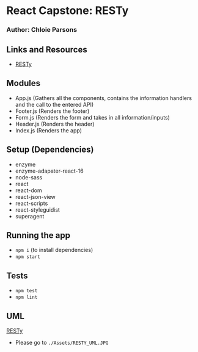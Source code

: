 # React Capstone: RESTy

### Author: Chloie Parsons

## Links and Resources

- [RESTy](https://codesandbox.io/s/nameless-cache-f02ss)

## Modules

- App.js (Gathers all the components, contains the information handlers and the call to the entered API)
- Footer.js (Renders the footer)
- Form.js (Renders the form and takes in all information/inputs)
- Header.js (Renders the header)
- Index.js (Renders the app)

## Setup (Dependencies)

- enzyme
- enzyme-adapater-react-16
- node-sass
- react
- react-dom
- react-json-view
- react-scripts
- react-styleguidist
- superagent

## Running the app

- `npm i` (to install dependencies)
- `npm start`

## Tests

- `npm test`
- `npm lint`

## UML

[RESTy](https://codesandbox.io/s/nameless-cache-f02ss)
- Please go to `./Assets/RESTY_UML.JPG`
